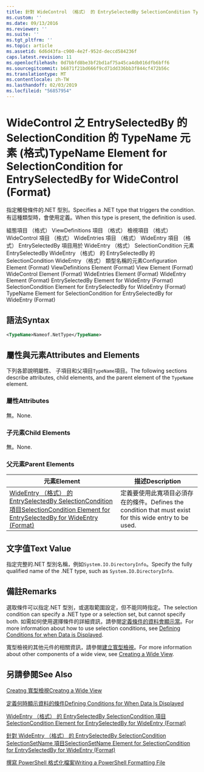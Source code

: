 ```yaml
---
title: 針對 WideControl （格式） 的 EntrySelectedBy SelectionCondition TypeName 項目 |Microsoft Docs
ms.custom: ''
ms.date: 09/13/2016
ms.reviewer: ''
ms.suite: ''
ms.tgt_pltfrm: ''
ms.topic: article
ms.assetid: 6d6d43fa-c900-4e2f-952d-deccd584236f
caps.latest.revision: 11
ms.openlocfilehash: 0d7bbfd8be3bf2bd1af75a45ca4db016dfb6bff6
ms.sourcegitcommit: b6871f21bd666f9cd71dd336bb3f844cf472b56c
ms.translationtype: MT
ms.contentlocale: zh-TW
ms.lasthandoff: 02/03/2019
ms.locfileid: "56857954"
---
```

# <a name="typename-element-for-selectioncondition-for-entryselectedby-for-widecontrol-format"></a><span data-ttu-id="f916c-102">WideControl 之 EntrySelectedBy 的 SelectionCondition 的 TypeName 元素 (格式)</span><span class="sxs-lookup"><span data-stu-id="f916c-102">TypeName Element for SelectionCondition for EntrySelectedBy for WideControl (Format)</span></span>

<span data-ttu-id="f916c-103">指定觸發條件的.NET 型別。</span><span class="sxs-lookup"><span data-stu-id="f916c-103">Specifies a .NET type that triggers the condition.</span></span> <span data-ttu-id="f916c-104">有這種類型時，會使用定義。</span><span class="sxs-lookup"><span data-stu-id="f916c-104">When this type is present, the definition is used.</span></span>

<span data-ttu-id="f916c-105">組態項目 （格式） ViewDefinitions 項目 （格式） 檢視項目 （格式） WideControl 項目 （格式） WideEntries 項目 （格式） WideEntry 項目 （格式） EntrySelectedBy 項目用於 WideEntry （格式） SelectionCondition 元素EntrySelectedBy WideEntry （格式） 的 EntrySelectedBy 的 SelectionCondition WideEntry （格式） 類型名稱的元素</span><span class="sxs-lookup"><span data-stu-id="f916c-105">Configuration Element (Format) ViewDefinitions Element (Format) View Element (Format) WideControl Element (Format) WideEntries Element (Format) WideEntry Element (Format) EntrySelectedBy Element for WideEntry (Format) SelectionCondition Element for EntrySelectedBy for WideEntry (Format) TypeName Element for SelectionCondition for EntrySelectedBy for WideEntry (Format)</span></span>

## <a name="syntax"></a><span data-ttu-id="f916c-106">語法</span><span class="sxs-lookup"><span data-stu-id="f916c-106">Syntax</span></span>

```xml
<TypeName>Nameof.NetType</TypeName>
```

## <a name="attributes-and-elements"></a><span data-ttu-id="f916c-107">屬性與元素</span><span class="sxs-lookup"><span data-stu-id="f916c-107">Attributes and Elements</span></span>

<span data-ttu-id="f916c-108">下列各節說明屬性、 子項目和父項目`TypeName`項目。</span><span class="sxs-lookup"><span data-stu-id="f916c-108">The following sections describe attributes, child elements, and the parent element of the `TypeName` element.</span></span>

### <a name="attributes"></a><span data-ttu-id="f916c-109">屬性</span><span class="sxs-lookup"><span data-stu-id="f916c-109">Attributes</span></span>

<span data-ttu-id="f916c-110">無。</span><span class="sxs-lookup"><span data-stu-id="f916c-110">None.</span></span>

### <a name="child-elements"></a><span data-ttu-id="f916c-111">子元素</span><span class="sxs-lookup"><span data-stu-id="f916c-111">Child Elements</span></span>

<span data-ttu-id="f916c-112">無。</span><span class="sxs-lookup"><span data-stu-id="f916c-112">None.</span></span>

### <a name="parent-elements"></a><span data-ttu-id="f916c-113">父元素</span><span class="sxs-lookup"><span data-stu-id="f916c-113">Parent Elements</span></span>

|<span data-ttu-id="f916c-114">元素</span><span class="sxs-lookup"><span data-stu-id="f916c-114">Element</span></span>|<span data-ttu-id="f916c-115">描述</span><span class="sxs-lookup"><span data-stu-id="f916c-115">Description</span></span>|
|-------------|-----------------|
|[<span data-ttu-id="f916c-116">WideEntry （格式） 的 EntrySelectedBy SelectionCondition 項目</span><span class="sxs-lookup"><span data-stu-id="f916c-116">SelectionCondition Element for EntrySelectedBy for WideEntry (Format)</span></span>](./selectioncondition-element-for-entryselectedby-for-widecontrol-format.md)|<span data-ttu-id="f916c-117">定義要使用此寬項目必須存在的條件。</span><span class="sxs-lookup"><span data-stu-id="f916c-117">Defines the condition that must exist for this wide entry to be used.</span></span>|

## <a name="text-value"></a><span data-ttu-id="f916c-118">文字值</span><span class="sxs-lookup"><span data-stu-id="f916c-118">Text Value</span></span>

<span data-ttu-id="f916c-119">指定完整的.NET 型別名稱，例如`System.IO.DirectoryInfo`。</span><span class="sxs-lookup"><span data-stu-id="f916c-119">Specify the fully qualified name of the .NET type, such as `System.IO.DirectoryInfo`.</span></span>

## <a name="remarks"></a><span data-ttu-id="f916c-120">備註</span><span class="sxs-lookup"><span data-stu-id="f916c-120">Remarks</span></span>

<span data-ttu-id="f916c-121">選取條件可以指定.NET 型別，或選取範圍設定，但不能同時指定。</span><span class="sxs-lookup"><span data-stu-id="f916c-121">The selection condition can specify a .NET type or a selection set, but cannot specify both.</span></span> <span data-ttu-id="f916c-122">如需如何使用選擇條件的詳細資訊，請參閱[定義條件的資料會顯示當](./defining-conditions-for-displaying-data.md)。</span><span class="sxs-lookup"><span data-stu-id="f916c-122">For more information about how to use selection conditions, see [Defining Conditions for when Data is Displayed](./defining-conditions-for-displaying-data.md).</span></span>

<span data-ttu-id="f916c-123">寬型檢視的其他元件的相關資訊，請參閱[建立寬型檢視](./creating-a-wide-view.md)。</span><span class="sxs-lookup"><span data-stu-id="f916c-123">For more information about other components of a wide view, see [Creating a Wide View](./creating-a-wide-view.md).</span></span>

## <a name="see-also"></a><span data-ttu-id="f916c-124">另請參閱</span><span class="sxs-lookup"><span data-stu-id="f916c-124">See Also</span></span>

[<span data-ttu-id="f916c-125">Creatng 寬型檢視</span><span class="sxs-lookup"><span data-stu-id="f916c-125">Creatng a Wide View</span></span>](./creating-a-wide-view.md)

[<span data-ttu-id="f916c-126">定義何時顯示資料的條件</span><span class="sxs-lookup"><span data-stu-id="f916c-126">Defining Conditions for When Data Is Displayed</span></span>](./defining-conditions-for-displaying-data.md)

[<span data-ttu-id="f916c-127">WideEntry （格式） 的 EntrySelectedBy SelectionCondition 項目</span><span class="sxs-lookup"><span data-stu-id="f916c-127">SelectionCondition Element for EntrySelectedBy for WideEntry (Format)</span></span>](./selectioncondition-element-for-entryselectedby-for-widecontrol-format.md)

[<span data-ttu-id="f916c-128">針對 WideEntry （格式） 的 EntrySelectedBy SelectionCondition SelectionSetName 項目</span><span class="sxs-lookup"><span data-stu-id="f916c-128">SelectionSetName Element for SelectionCondition for EntrySelectedBy for WideEntry (Format)</span></span>](./selectionsetname-element-for-selectioncondition-for-entryselectedby-for-wideentry-format.md)

[<span data-ttu-id="f916c-129">撰寫 PowerShell 格式化檔案</span><span class="sxs-lookup"><span data-stu-id="f916c-129">Writing a PowerShell Formatting File</span></span>](./writing-a-powershell-formatting-file.md)
